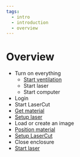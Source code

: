 ```yaml
---
tags:
  - intro
  - introduction
  - overview
---
```


# Overview

- Turn on everything
  - [Start ventilation](start_ventilation.md)
  - Start laser
  - Start computer
- Login
- Start LaserCut
- [Get material](get_material.md)
- [Setup laser](setup_laser.md)
- Load or create an image
- [Position material](position_material.md)
- [Setup LaserCut](setup_lasercut.md)
- Close enclosure
- [Start laser](start_laser.md)

